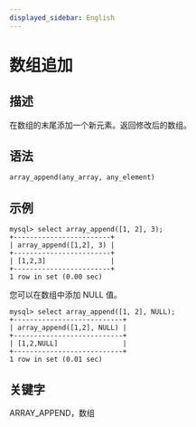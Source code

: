 ```yaml
---
displayed_sidebar: English
---
```


# 数组追加

## 描述

在数组的末尾添加一个新元素。返回修改后的数组。

## 语法

```Haskell
array_append(any_array, any_element)
```

## 示例

```plain
mysql> select array_append([1, 2], 3);
+------------------------+
| array_append([1,2], 3) |
+------------------------+
| [1,2,3]                |
+------------------------+
1 row in set (0.00 sec)

```

您可以在数组中添加 NULL 值。

```plain
mysql> select array_append([1, 2], NULL);
+---------------------------+
| array_append([1,2], NULL) |
+---------------------------+
| [1,2,NULL]                |
+---------------------------+
1 row in set (0.01 sec)

```

## 关键字

ARRAY_APPEND，数组
